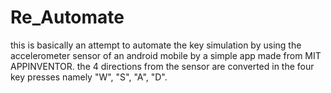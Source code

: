 # Re_Automate

this is basically an attempt to automate the key simulation by using the accelerometer sensor of an android mobile by a simple app made from MIT APPINVENTOR. the 4 directions from the sensor are converted in the four key presses namely "W", "S", "A", "D".
